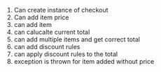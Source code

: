 1. Can create instance of checkout
2. Can add item price
3. can add item
4. can calucalte current total
5. can add multiple items and get correct total
6. can add discount rules
7. can apply discount rules to the total
8. exception is thrown for item added without price